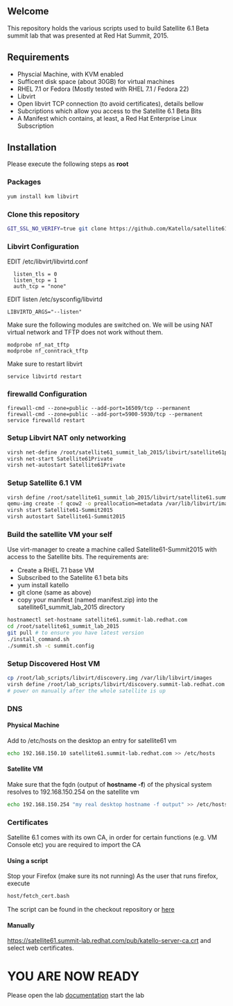 ## Welcome

This repository holds the various scripts used to build Satellite 6.1 Beta
summit lab that was presented at Red Hat Summit, 2015.

## Requirements

* Physcial Machine, with KVM enabled
* Sufficent disk space (about 30GB) for virtual machines
* RHEL 7.1 or Fedora (Mostly tested with RHEL 7.1 / Fedora 22)
* Libvirt
* Open libvirt TCP connection (to avoid certificates), details bellow
* Subcriptions which allow you access to the Satellite 6.1 Beta Bits
* A Manifest which contains, at least, a Red Hat Enterprise Linux Subscription

## Installation

Please execute the following steps as **root**

### Packages

```sh
yum install kvm libvirt
```

### Clone this repository

```sh
GIT_SSL_NO_VERIFY=true git clone https://github.com/Katello/satellite61_summit_lab_2015.git /root/satellite61_summit_lab_2015
```

### Libvirt Configuration
EDIT /etc/libvirt/libvirtd.conf
```
  listen_tls = 0
  listen_tcp = 1
  auth_tcp = "none"
```
EDIT listen /etc/sysconfig/libvirtd
```
LIBVIRTD_ARGS="--listen"
```

Make sure the following modules are switched on.  We will be using NAT virtual network and TFTP does not work without them.
```
modprobe nf_nat_tftp
modprobe nf_conntrack_tftp
```

Make sure to restart libvirt

```
service libvirtd restart
```

### firewalld Configuration

```
firewall-cmd --zone=public --add-port=16509/tcp --permanent
firewall-cmd --zone=public --add-port=5900-5930/tcp --permanent
service firewalld restart
```

### Setup Libvirt NAT only networking

```sh
virsh net-define /root/satellite61_summit_lab_2015/libvirt/satellite61private.xml
virsh net-start Satellite61Private
virsh net-autostart Satellite61Private
```


### Setup Satellite 6.1 VM
```sh
virsh define /root/satellite61_summit_lab_2015/libvirt/satellite61.summit-lab.redhat.com
qemu-img create -f qcow2 -o preallocation=metadata /var/lib/libvirt/images/Satellite61-Summit2015.img 50G
virsh start Satellite61-Summit2015
virsh autostart Satellite61-Summit2015
```

### Build the satellite VM your self

Use virt-manager to create a machine called Satellite61-Summit2015
with access to the Satellite bits. The requirements are:

* Create a RHEL 7.1 base VM
* Subscribed to the Satellite 6.1 beta bits
* yum install katello
* git clone (same as above)
* copy your manifest (named manifest.zip) into the satellite61_summit_lab_2015 directory 

```sh
hostnamectl set-hostname satellite61.summit-lab.redhat.com 
cd /root/satellite61_summit_lab_2015
git pull # to ensure you have latest version
./install_command.sh
./summit.sh -c summit.config
```

### Setup Discovered Host VM
```sh
cp /root/lab_scripts/libvirt/discovery.img /var/lib/libvirt/images
virsh define /root/lab_scripts/libvirt/discovery.summit-lab.redhat.com
# power on manually after the whole satellite is up
```

### DNS

#### Physical Machine
Add to /etc/hosts on the desktop an entry for satellite61 vm
```sh
echo 192.168.150.10 satellite61.summit-lab.redhat.com >> /etc/hosts
```

#### Satellite VM
Make sure that the fqdn (output of **hostname -f**) of the physical system resolves to 192.168.150.254 on
the satellite vm

```sh
echo 192.168.150.254 "my real desktop hostname -f output" >> /etc/hosts
```
### Certificates

Satellite 6.1 comes with its own CA, in order for certain functions (e.g.
VM Console etc) you are required to import the CA

#### Using a script

Stop your Firefox (make sure its not running)
As the user that runs firefox, execute
```sh
host/fetch_cert.bash
```

The script can be found in the checkout repository or [here](host/fetch_cert.bash)

#### Manually

https://satellite61.summit-lab.redhat.com/pub/katello-server-ca.crt and select web certificates.

# YOU ARE NOW READY

Please open the lab
[documentation](docs/Satellite6.1LabGuide.odt) start the lab


```
